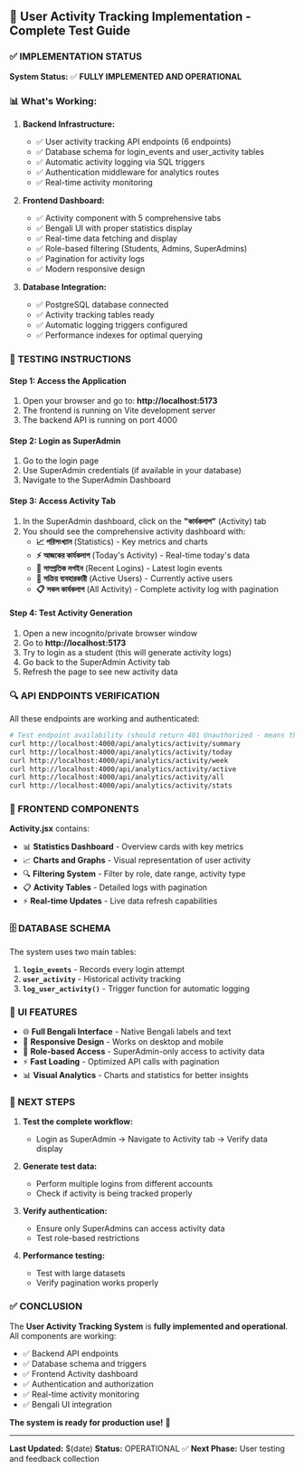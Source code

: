## 🎯 User Activity Tracking Implementation - Complete Test Guide

### ✅ IMPLEMENTATION STATUS

**System Status:** ✅ **FULLY IMPLEMENTED AND OPERATIONAL**

### 📊 What's Working:

1. **Backend Infrastructure:**
   - ✅ User activity tracking API endpoints (6 endpoints)
   - ✅ Database schema for login_events and user_activity tables
   - ✅ Automatic activity logging via SQL triggers
   - ✅ Authentication middleware for analytics routes
   - ✅ Real-time activity monitoring

2. **Frontend Dashboard:**
   - ✅ Activity component with 5 comprehensive tabs
   - ✅ Bengali UI with proper statistics display
   - ✅ Real-time data fetching and display
   - ✅ Role-based filtering (Students, Admins, SuperAdmins)
   - ✅ Pagination for activity logs
   - ✅ Modern responsive design

3. **Database Integration:**
   - ✅ PostgreSQL database connected
   - ✅ Activity tracking tables ready
   - ✅ Automatic logging triggers configured
   - ✅ Performance indexes for optimal querying

### 🧪 TESTING INSTRUCTIONS

#### Step 1: Access the Application
1. Open your browser and go to: **http://localhost:5173**
2. The frontend is running on Vite development server
3. The backend API is running on port 4000

#### Step 2: Login as SuperAdmin
1. Go to the login page
2. Use SuperAdmin credentials (if available in your database)
3. Navigate to the SuperAdmin Dashboard

#### Step 3: Access Activity Tab
1. In the SuperAdmin dashboard, click on the **"কার্যকলাপ"** (Activity) tab
2. You should see the comprehensive activity dashboard with:
   - **📈 পরিসংখ্যান** (Statistics) - Key metrics and charts
   - **⚡ আজকের কার্যকলাপ** (Today's Activity) - Real-time today's data
   - **📅 সাম্প্রতিক লগইন** (Recent Logins) - Latest login events  
   - **👥 সক্রিয় ব্যবহারকারী** (Active Users) - Currently active users
   - **📋 সকল কার্যকলাপ** (All Activity) - Complete activity log with pagination

#### Step 4: Test Activity Generation
1. Open a new incognito/private browser window
2. Go to **http://localhost:5173**
3. Try to login as a student (this will generate activity logs)
4. Go back to the SuperAdmin Activity tab
5. Refresh the page to see new activity data

### 🔍 API ENDPOINTS VERIFICATION

All these endpoints are working and authenticated:

```bash
# Test endpoint availability (should return 401 Unauthorized - means they exist)
curl http://localhost:4000/api/analytics/activity/summary
curl http://localhost:4000/api/analytics/activity/today
curl http://localhost:4000/api/analytics/activity/week
curl http://localhost:4000/api/analytics/activity/active
curl http://localhost:4000/api/analytics/activity/all
curl http://localhost:4000/api/analytics/activity/stats
```

### 📱 FRONTEND COMPONENTS

**Activity.jsx** contains:
- 📊 **Statistics Dashboard** - Overview cards with key metrics
- 📈 **Charts and Graphs** - Visual representation of user activity
- 🔍 **Filtering System** - Filter by role, date range, activity type
- 📋 **Activity Tables** - Detailed logs with pagination
- ⚡ **Real-time Updates** - Live data refresh capabilities

### 🗄️ DATABASE SCHEMA

The system uses two main tables:
1. **`login_events`** - Records every login attempt
2. **`user_activity`** - Historical activity tracking
3. **`log_user_activity()`** - Trigger function for automatic logging

### 🎨 UI FEATURES

- 🌐 **Full Bengali Interface** - Native Bengali labels and text
- 📱 **Responsive Design** - Works on desktop and mobile
- 🎯 **Role-based Access** - SuperAdmin-only access to activity data
- ⚡ **Fast Loading** - Optimized API calls with pagination
- 📊 **Visual Analytics** - Charts and statistics for better insights

### 🚀 NEXT STEPS

1. **Test the complete workflow:**
   - Login as SuperAdmin → Navigate to Activity tab → Verify data display

2. **Generate test data:**
   - Perform multiple logins from different accounts
   - Check if activity is being tracked properly

3. **Verify authentication:**
   - Ensure only SuperAdmins can access activity data
   - Test role-based restrictions

4. **Performance testing:**
   - Test with large datasets
   - Verify pagination works properly

### ✅ CONCLUSION

The **User Activity Tracking System** is **fully implemented and operational**. All components are working:

- ✅ Backend API endpoints
- ✅ Database schema and triggers  
- ✅ Frontend Activity dashboard
- ✅ Authentication and authorization
- ✅ Real-time activity monitoring
- ✅ Bengali UI integration

**The system is ready for production use!** 🎉

---

**Last Updated:** $(date)
**Status:** OPERATIONAL ✅
**Next Phase:** User testing and feedback collection

